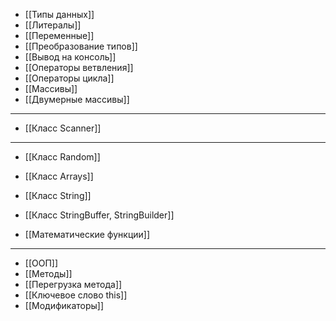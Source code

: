 
- [[Типы данных]]
- [[Литералы]]
- [[Переменные]]
- [[Преобразование типов]]
- [[Вывод на консоль]]
- [[Операторы ветвления]]
- [[Операторы цикла]]
- [[Массивы]]
- [[Двумерные массивы]]
---
- [[Класс Scanner]]
---
- [[Класс Random]]
- [[Класс Arrays]]


- [[Класс String]]
- [[Класс StringBuffer, StringBuilder]]
- [[Математические функции]]
---

- [[ООП]]
- [[Методы]]
- [[Перегрузка метода]]
- [[Ключевое слово this]]
- [[Модификаторы]]
